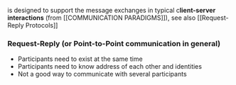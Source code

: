 is designed to support the message exchanges in typical c**lient-server interactions**
(from [[COMMUNICATION PARADIGMS]]), see also [[Request-Reply Protocols]]

### Request-Reply (or Point-to-Point communication in general)
- Participants need to exist at the same time
- Participants need to know address of each other and identities
- Not a good way to communicate with several participants
